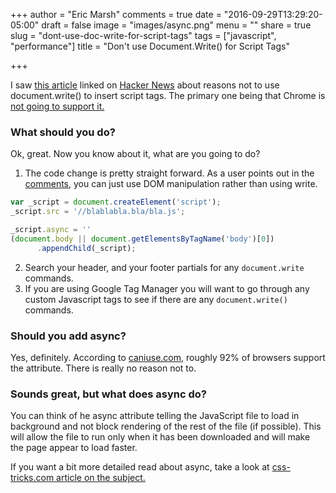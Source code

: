 +++
author = "Eric Marsh"
comments = true
date = "2016-09-29T13:29:20-05:00"
draft = false
image = "images/async.png"
menu = ""
share = true
slug = "dont-use-doc-write-for-script-tags"
tags = ["javascript", "performance"]
title = "Don't use Document.Write() for Script Tags"

+++

I saw [this article](http://blog.dareboost.com/en/2016/09/avoid-using-document-write-scripts-injection/) linked on [Hacker News](https://news.ycombinator.com/item?id=12604544) about reasons not to use document.write() to insert script tags. The primary one being that Chrome is [not going to support it.](https://developers.google.com/web/updates/2016/08/removing-document-write)

### What should you do?

Ok, great. Now you know about it, what are you going to do? 

1. The code change is pretty straight forward. As a user points out in the [comments](https://news.ycombinator.com/item?id=12604742), you can just use DOM manipulation rather than using write.

```javascript
var _script = document.createElement('script');
_script.src = '//blablabla.bla/bla.js';

_script.async = ''
(document.body || document.getElementsByTagName('body')[0])
      .appendChild(_script);
```

2. Search your header, and your footer partials for any `document.write` commands.
3. If you are using Google Tag Manager you will want to go through any custom Javascript tags to see if there are any `document.write()` commands.

### Should you add async?

Yes, definitely. According to [caniuse.com](http://caniuse.com/#feat=script-async), roughly 92% of browsers support the attribute. There is really no reason not to.

### Sounds great, but what does async do?

You can think of he async attribute telling the JavaScript file to load in background and not block rendering of the rest of the file (if possible). This will allow the file to run only when it has been downloaded and will make the page appear to load faster.

If you want a bit more detailed read about async, take a look at [css-tricks.com article on the subject.](https://css-tricks.com/thinking-async/)